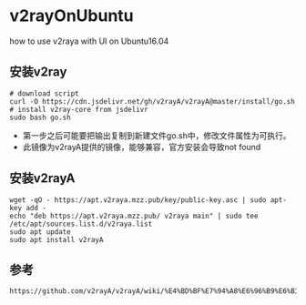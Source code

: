 # v2rayOnUbuntu
how to use v2raya with UI on Ubuntu16.04

## 安装v2ray
```
# download script
curl -O https://cdn.jsdelivr.net/gh/v2rayA/v2rayA@master/install/go.sh
# install v2ray-core from jsdelivr
sudo bash go.sh
```
- 第一步之后可能要把输出复制到新建文件go.sh中，修改文件属性为可执行。
- 此镜像为v2rayA提供的镜像，能够兼容，官方安装会导致not found

## 安装v2rayA
```
wget -qO - https://apt.v2raya.mzz.pub/key/public-key.asc | sudo apt-key add -
echo "deb https://apt.v2raya.mzz.pub/ v2raya main" | sudo tee /etc/apt/sources.list.d/v2raya.list
sudo apt update
sudo apt install v2rayA
```
## 参考
```
https://github.com/v2rayA/v2rayA/wiki/%E4%BD%BF%E7%94%A8%E6%96%B9%E6%B3%95
```

